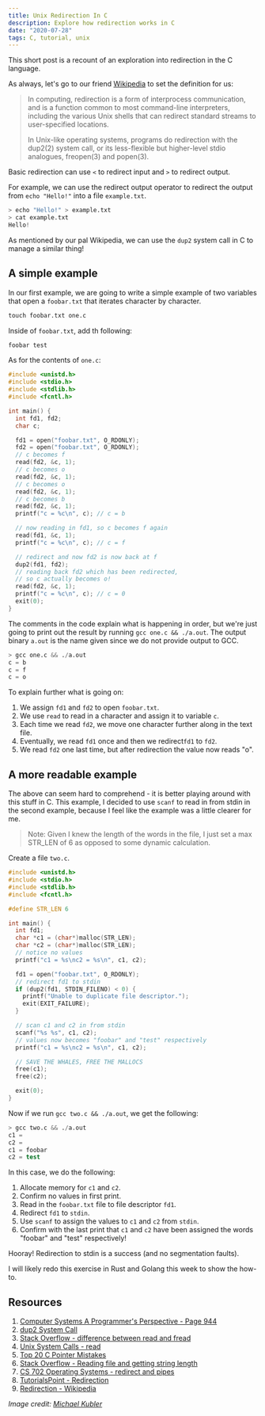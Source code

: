 ```yaml
---
title: Unix Redirection In C
description: Explore how redirection works in C
date: "2020-07-28"
tags: C, tutorial, unix
---
```


This short post is a recount of an exploration into redirection in the C language.

As always, let's go to our friend [Wikipedia](<https://en.wikipedia.org/wiki/Redirection_(computing)#:~:text=In%20computing%2C%20redirection%20is%20a,streams%20to%20user%2Dspecified%20locations.>) to set the definition for us:

> In computing, redirection is a form of interprocess communication, and is a function common to most command-line interpreters, including the various Unix shells that can redirect standard streams to user-specified locations.
>
> In Unix-like operating systems, programs do redirection with the dup2(2) system call, or its less-flexible but higher-level stdio analogues, freopen(3) and popen(3).

Basic redirection can use `<` to redirect input and `>` to redirect output.

For example, we can use the redirect output operator to redirect the output from `echo "Hello!"` into a file `example.txt`.

```s
> echo "Hello!" > example.txt
> cat example.txt
Hello!
```

As mentioned by our pal Wikipedia, we can use the `dup2` system call in C to manage a similar thing!

## A simple example

In our first example, we are going to write a simple example of two variables that open a `foobar.txt` that iterates character by character.

```s
touch foobar.txt one.c
```

Inside of `foobar.txt`, add th following:

```txt
foobar test
```

As for the contents of `one.c`:

```c
#include <unistd.h>
#include <stdio.h>
#include <stdlib.h>
#include <fcntl.h>

int main() {
  int fd1, fd2;
  char c;

  fd1 = open("foobar.txt", O_RDONLY);
  fd2 = open("foobar.txt", O_RDONLY);
  // c becomes f
  read(fd2, &c, 1);
  // c becomes o
  read(fd2, &c, 1);
  // c becomes o
  read(fd2, &c, 1);
  // c becomes b
  read(fd2, &c, 1);
  printf("c = %c\n", c); // c = b

  // now reading in fd1, so c becomes f again
  read(fd1, &c, 1);
  printf("c = %c\n", c); // c = f

  // redirect and now fd2 is now back at f
  dup2(fd1, fd2);
  // reading back fd2 which has been redirected,
  // so c actually becomes o!
  read(fd2, &c, 1);
  printf("c = %c\n", c); // c = 0
  exit(0);
}
```

The comments in the code explain what is happening in order, but we're just going to print out the result by running `gcc one.c && ./a.out`. The output binary `a.out` is the name given since we do not provide output to GCC.

```s
> gcc one.c && ./a.out
c = b
c = f
c = o
```

To explain further what is going on:

1. We assign `fd1` and `fd2` to open `foobar.txt`.
2. We use `read` to read in a character and assign it to variable `c`.
3. Each time we read `fd2`, we move one character further along in the text file.
4. Eventually, we read `fd1` once and then we redirect`fd1` to `fd2`.
5. We read `fd2` one last time, but after redirection the value now reads "o".

## A more readable example

The above can seem hard to comprehend - it is better playing around with this stuff in C. This example, I decided to use `scanf` to read in from stdin in the second example, because I feel like the example was a little clearer for me.

> Note: Given I knew the length of the words in the file, I just set a max STR_LEN of 6 as opposed to some dynamic calculation.

Create a file `two.c`.

```c
#include <unistd.h>
#include <stdio.h>
#include <stdlib.h>
#include <fcntl.h>

#define STR_LEN 6

int main() {
  int fd1;
  char *c1 = (char*)malloc(STR_LEN);
  char *c2 = (char*)malloc(STR_LEN);
  // notice no values
  printf("c1 = %s\nc2 = %s\n", c1, c2);

  fd1 = open("foobar.txt", O_RDONLY);
  // redirect fd1 to stdin
  if (dup2(fd1, STDIN_FILENO) < 0) {
    printf("Unable to duplicate file descriptor.");
    exit(EXIT_FAILURE);
  }

  // scan c1 and c2 in from stdin
  scanf("%s %s", c1, c2);
  // values now becomes "foobar" and "test" respectively
  printf("c1 = %s\nc2 = %s\n", c1, c2);

  // SAVE THE WHALES, FREE THE MALLOCS
  free(c1);
  free(c2);

  exit(0);
}
```

Now if we run `gcc two.c && ./a.out`, we get the following:

```s
> gcc two.c && ./a.out
c1 =
c2 =
c1 = foobar
c2 = test
```

In this case, we do the following:

1. Allocate memory for `c1` and `c2`.
2. Confirm no values in first print.
3. Read in the `foobar.txt` file to file descriptor `fd1`.
4. Redirect `fd1` to `stdin`.
5. Use `scanf` to assign the values to `c1` and `c2` from `stdin`.
6. Confirm with the last print that `c1` and `c2` have been assigned the words "foobar" and "test" respectively!

Hooray! Redirection to stdin is a success (and no segmentation faults).

I will likely redo this exercise in Rust and Golang this week to show the how-to.

## Resources

1. [Computer Systems A Programmer's Perspective - Page 944](https://www.amazon.com.au/Computer-Systems-Programmers-Perspective-Global/dp/1292101768/)
2. [dup2 System Call](https://linuxhint.com/dup2_system_call_c/)
3. [Stack Overflow - difference between read and fread](<https://stackoverflow.com/questions/584142/what-is-the-difference-between-read-and-fread#:~:text=read()%20is%20a%20low,order%20to%20fill%20its%20buffer.>)
4. [Unix System Calls - read](https://www.tutorialspoint.com/unix_system_calls/read.htm)
5. [Top 20 C Pointer Mistakes](https://www.acodersjourney.com/top-20-c-pointer-mistakes/)
6. [Stack Overflow - Reading file and getting string length](https://stackoverflow.com/questions/3377659/reading-in-a-file-and-getting-the-string-length)
7. [CS 702 Operating Systems - redirect and pipes](http://www.cs.loyola.edu/~jglenn/702/S2005/Examples/dup2.html)
8. [TutorialsPoint - Redirection](https://www.tutorialspoint.com/unix/unix-io-redirections.htm)
9. [Redirection - Wikipedia](<https://en.wikipedia.org/wiki/Redirection_(computing)#:~:text=In%20computing%2C%20redirection%20is%20a,streams%20to%20user%2Dspecified%20locations.>)

_Image credit: [Michael Kubler](https://unsplash.com/@kublermdk)_